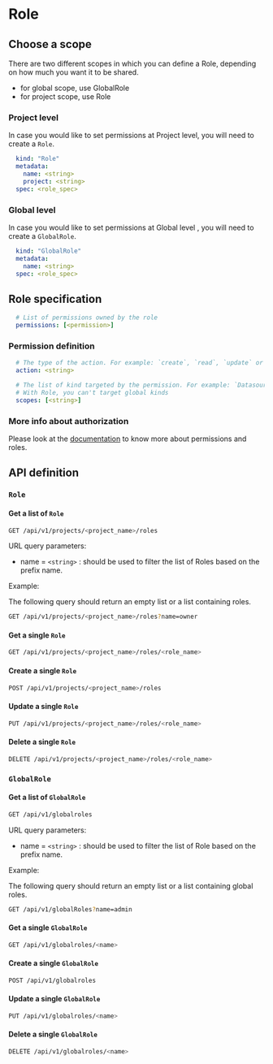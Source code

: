 # Role

## Choose a scope

There are two different scopes in which you can define a Role, depending on how much you want it to be shared.

- for global scope, use GlobalRole
- for project scope, use Role

### Project level

In case you would like to set permissions at Project level, you will need to create a `Role`.

```yaml
  kind: "Role"
  metadata:
    name: <string>
    project: <string>
  spec: <role_spec>
```

### Global level

In case you would like to set permissions at Global level , you will need to create a `GlobalRole`.

```yaml
  kind: "GlobalRole"
  metadata:
    name: <string>
  spec: <role_spec>
```

## Role specification

```yaml
  # List of permissions owned by the role
  permissions: [<permission>]
```

### Permission definition

```yaml
  # The type of the action. For example: `create`, `read`, `update` or `delete`
  action: <string>

  # The list of kind targeted by the permission. For example: `Datasource`, `Dashboard`, ...
  # With Role, you can't target global kinds
  scopes: [<string>]
```

### More info about authorization

Please look at the [documentation](../authorization.md) to know more about permissions and roles.


## API definition

### `Role`

#### Get a list of `Role`

```bash
GET /api/v1/projects/<project_name>/roles
```

URL query parameters:

- name = `<string>` : should be used to filter the list of Roles based on the prefix name.

Example:

The following query should return an empty list or a list containing roles.

```bash
GET /api/v1/projects/<project_name>/roles?name=owner
```

#### Get a single `Role`

```bash
GET /api/v1/projects/<project_name>/roles/<role_name>
```

#### Create a single `Role`

```bash
POST /api/v1/projects/<project_name>/roles
```

#### Update a single `Role`

```bash
PUT /api/v1/projects/<project_name>/roles/<role_name>
```

#### Delete a single `Role`

```bash
DELETE /api/v1/projects/<project_name>/roles/<role_name>
```

### `GlobalRole`

#### Get a list of `GlobalRole`

```bash
GET /api/v1/globalroles
```

URL query parameters:

- name = `<string>` : should be used to filter the list of Role based on the prefix name.

Example:

The following query should return an empty list or a list containing global roles.

```bash
GET /api/v1/globalRoles?name=admin
```

#### Get a single `GlobalRole`

```bash
GET /api/v1/globalroles/<name>
```

#### Create a single `GlobalRole`

```bash
POST /api/v1/globalroles
```

#### Update a single `GlobalRole`

```bash
PUT /api/v1/globalroles/<name>
```

#### Delete a single `GlobalRole`

```bash
DELETE /api/v1/globalroles/<name>
```
